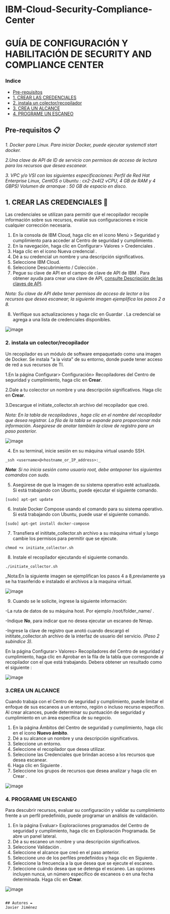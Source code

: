 # IBM-Cloud-Security-Compliance-Center

# GUÍA DE CONFIGURACIÓN Y HABILITACIÓN DE SECURITY AND COMPLIANCE CENTER


### Indice
- [Pre-requisitos](#Pre-requisitos-)
- [1. CREAR LAS CREDENCIALES](#1.-CREAR-LAS-CREDENCIALES-)
- [2. instala un colector/recopilador](#2.-instala-un-colector/recopilador-)
- [3. CREA UN ALCANCE](#3.-CREA-UN-ALCANCE-)
- [4. PROGRAME UN ESCANEO](#4.-PROGRAME-UN-ESCANEO-)

## Pre-requisitos 📋

_1. Docker para Linux. Para iniciar Docker, puede ejecutar systemctl start docker._

_2.Una clave de API de ID de servicio con permisos de acceso de lectura para los recursos que desea escanear._

_3. VPC y/o VSI con las siguientes especificaciones:
Perfil de Red Hat Enterprise Linux, CentOS o Ubuntu : cx2-2x4(2 vCPU, 4 GB de RAM y 4 GBPS)
Volumen de arranque : 50 GB de espacio en disco._


## 1. CREAR LAS CREDENCIALES 🚀

Las credenciales se utilizan para permitir que el recopilador recopile información sobre sus recursos, evalúe sus configuraciones e inicie cualquier corrección necesaria.

 1. En la consola de IBM Cloud, haga clic en el icono Menú > Seguridad y cumplimiento para acceder al Centro de seguridad y cumplimiento.
 2. En la navegación, haga clic en Configurar> Valores > Credenciales .
 3. Haga clic en el icono Nueva credencial .
 4. Dé a su credencial un nombre y una descripción significativos.
 5. Seleccione IBM Cloud.
 6. Seleccione Descubrimiento / Colección .
 7. Pegue su clave de API en el campo de clave de API de IBM . Para obtener ayuda para crear una clave de API, [consulte Descripción de las claves de API](https://cloud.ibm.com/docs/account?topic=account-manapikey).
 
_Nota: Su clave de API debe tener permisos de acceso de lector a los recursos que desea escanear; la siguiente imagen ejemplifica los pasos 2 a 8._

 8. Verifique sus actualizaciones y haga clic en Guardar . La credencial se agrega a una lista de credenciales disponibles.
 
 ![image](https://github.com/emeloibmco/IBM-Cloud-Security-Compliance-Center/blob/master/securitycenter/paso2.gif)
 

### 2. instala un colector/recopilador
Un recopilador es un módulo de software empaquetado como una imagen de Docker. Se instala "a la vista" de su entorno, donde puede tener acceso de red a sus recursos de TI. 

   1.En la página Configurar> Configuración> Recopiladores del Centro de seguridad y cumplimiento, haga clic en **Crear**.
   
   2.Dale a tu colecctor un nombre y una descripción significativos. Haga clic en **Crear**.
   
   3.Descargue el initiate_collector.sh archivo del recopilador que creó.

   _Nota: En la tabla de recopiladores , haga clic en el nombre del recopilador que desea registrar. La fila de la tabla se expande para proporcionar más información.          Asegúrese de anotar también la clave de registro para un paso posterior._
    
    
![image](https://github.com/emeloibmco/IBM-Cloud-Security-Compliance-Center/blob/master/securitycenter/pasorecopilador.gif)

   4. En su terminal, inicie sesión en su máquina virtual usando SSH.
```
_ssh <username>@<hostname_or_IP_address>:_

```

_**Nota**: Si no inicia sesión como usuario root, debe anteponer los siguientes comandos con sudo._

  5. Asegúrese de que la imagen de su sistema operativo esté actualizada. Si está trabajando con Ubuntu, puede ejecutar el siguiente comando.

```
[sudo] apt-get update
```
 6. Instale Docker Compose usando el comando para su sistema operativo. Si está trabajando con Ubuntu, puede usar el siguiente comando.

```
[sudo] apt-get install docker-compose
```

7. Transfiera el inititate_collector.sh archivo a su máquina virtual y luego cambie los permisos para permitir que se ejecute.

```
chmod +x initiate_collector.sh
```
8. Instale el recopilador ejecutando el siguiente comando.

```
./initiate_collector.sh
```
_Nota:En la siguiente imagen se ejemplifican los pasos 4 a 8,previamente ya se ha trasnferido e instalado el archivos a la maquina virtual.

![image](https://github.com/emeloibmco/IBM-Cloud-Security-Compliance-Center/blob/master/securitycenter/pasosshcolector.gif)

9. Cuando se le solicite, ingrese la siguiente información:

-La ruta de datos de su máquina host. Por ejemplo /root/folder_name/ .

-Indique **No**, para indicar que no desea ejecutar un escaneo de Nmap.

-Ingrese la clave de registro que anotó cuando descargó el inititate_collector.sh archivo de la interfaz de usuario del servicio. _(Paso 2 subindice 3)._

En la página Configurar> Valores> Recopiladores del Centro de seguridad y cumplimiento, haga clic en Aprobar en la fila de la tabla que corresponde al recopilador con el que está trabajando. Debera obtener un resultado como el siguiente :

![image](https://github.com/emeloibmco/IBM-Cloud-Security-Compliance-Center/blob/master/securitycenter/resultado.png)

### 3.CREA UN ALCANCE

Cuando trabaja con el Centro de seguridad y cumplimiento, puede limitar el enfoque de sus escaneos a un entorno, región o incluso recurso específico. Al crear alcances, puede determinar su puntuación de seguridad y cumplimiento en un área específica de su negocio.

1. En la página Ámbitos del Centro de seguridad y cumplimiento, haga clic en el icono **Nuevo ámbito**.
2. Dé a su alcance un nombre y una descripción significativos.
3. Seleccione un entorno.
4. Seleccione el recopilador que desea utilizar.
5. Seleccione las Credenciales que brindan acceso a los recursos que desea escanear.
6. Haga clic en Siguiente .
7. Seleccione los grupos de recursos que desea analizar y haga clic en Crear .

 ![image](https://github.com/emeloibmco/IBM-Cloud-Security-Compliance-Center/blob/master/securitycenter/pasoambito.gif)

### 4. PROGRAME UN ESCANEO

Para descubrir recursos, evaluar su configuración y validar su cumplimiento frente a un perfil predefinido, puede programar un análisis de validación.

1. En la página Evaluar> Exploraciiones programados del Centro de seguridad y cumplimiento, haga clic en Exploración Programada. Se abre un panel lateral.
2. Dé a su escaneo un nombre y una descripción significativos.
3. Seleccione Validación .
4. Seleccione el alcance que creó en el paso anterior.
5. Seleccione uno de los perfiles predefinidos y haga clic en Siguiente .
6. Seleccione la frecuencia a la que desea que se ejecute el escaneo.
7. Seleccione cuándo desea que se detenga el escaneo. Las opciones incluyen nunca, un número específico de escaneos o en una fecha determinada.
Haga clic en **Crear**.

 ![image](https://github.com/emeloibmco/IBM-Cloud-Security-Compliance-Center/blob/master/securitycenter/pasoexploración.gif)


```

## Autores ✒️
Javier Jiménez
